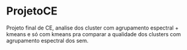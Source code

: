 # ProjetoCE
Projeto final de CE, analise dos cluster com agrupamento espectral + kmeans e só com kmeans pra comparar a qualidade dos clusters com agrupamento espectral dos sem.
